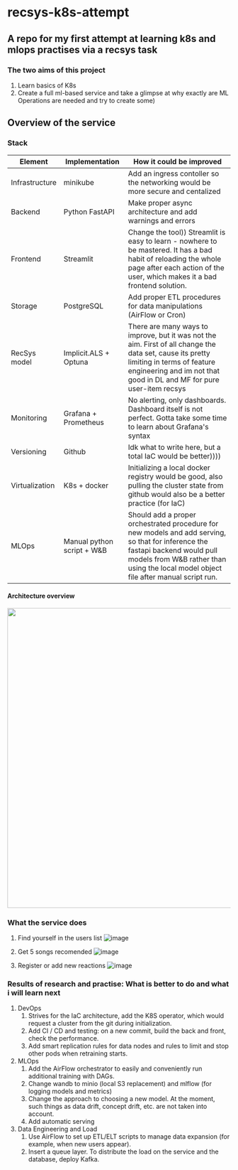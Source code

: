 # recsys-k8s-attempt
## A repo for my first attempt at learning k8s and mlops practises via a recsys task

### The two aims of this project
1. Learn basics of K8s
2. Create a full ml-based service and take a glimpse at why exactly are ML Operations are needed and try to create some)

## Overview of the service
### Stack
| Element | Implementation | How it could be improved |
| ------- | -------------- | --------------- |
| Infrastructure | minikube | Add an ingress contoller so the networking would be more secure and centalized |
| Backend | Python FastAPI | Make proper async architecture and add warnings and errors |
| Frontend | Streamlit | Change the tool)) Streamlit is easy to learn - nowhere to be mastered. It has a bad habit of reloading the whole page after each action of the user, which makes it a bad frontend solution. |
| Storage | PostgreSQL | Add proper ETL procedures for data manipulations (AirFlow or Cron) |
| RecSys model | Implicit.ALS + Optuna | There are many ways to improve, but it was not the aim. First of all change the data set, cause its pretty limiting in terms of feature engineering and im not that good in DL and MF for pure user-item recsys |  
| Monitoring | Grafana + Prometheus | No alerting, only dashboards. Dashboard itself is not perfect. Gotta take some time to learn about Grafana's syntax |
| Versioning | Github | Idk what to write here, but a total IaC would be better)))) |
| Virtualization | K8s + docker | Initializing a local docker registry would be good, also pulling the cluster state from github would also be a better practice (for IaC) |
| MLOps | Manual python script + W&B | Should add a proper orchestrated procedure for new models and add serving, so that for inference the fastapi backend would pull models from W&B rather than using the local model object file after manual script run. |

#### Architecture overview
<img src="https://github.com/orson88/recsys-k8s-attempt/assets/62896830/64a9c291-0655-4321-8a51-8f3ea6326f97)https://github.com/orson88/recsys-k8s-attempt/assets/62896830/64a9c291-0655-4321-8a51-8f3ea6326f97" width="800" height="675">

### What the service does
1) Find yourself in the users list
![image](https://github.com/orson88/recsys-k8s-attempt/assets/62896830/cf3cf82c-4440-4712-a1f7-26fdbe5291dd)

2) Get 5 songs recomended
![image](https://github.com/orson88/recsys-k8s-attempt/assets/62896830/afa5332f-81a5-4133-ad02-162fe0b15e4e)

3) Register or add new reactions
![image](https://github.com/orson88/recsys-k8s-attempt/assets/62896830/fa6c5231-aa39-4baa-8d59-68d936a0b72f)


### Results of research and practise: What is better to do and what i will learn next
1. DevOps
   1. Strives for the IaC architecture, add the K8S operator, which would request a cluster from the git during initialization.
   2. Add CI / CD and testing: on a new commit, build the back and front, check the performance.
   3. Add smart replication rules for data nodes and rules to limit and stop other pods when retraining starts.
2. MLOps
   1. Add the AirFlow orchestrator to easily and conveniently run additional training with DAGs.
   2. Change wandb to minio (local S3 replacement) and mlflow (for logging models and metrics)
   3. Change the approach to choosing a new model. At the moment, such things as data drift, concept drift, etc. are not taken into account.
   4. Add automatic serving
3. Data Engineering and Load
   1. Use AirFlow to set up ETL/ELT scripts to manage data expansion (for example, when new users appear).
   2. Insert a queue layer. To distribute the load on the service and the database, deploy Kafka.
